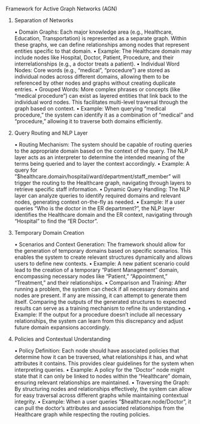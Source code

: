 Framework for Active Graph Networks (AGN)

1. Separation of Networks

	•	Domain Graphs: Each major knowledge area (e.g., Healthcare, Education, Transportation) is represented as a separate graph. Within these graphs, we can define relationships among nodes that represent entities specific to that domain.
	•	Example: The Healthcare domain may include nodes like Hospital, Doctor, Patient, Procedure, and their interrelationships (e.g., a doctor treats a patient).
	•	Individual Word Nodes: Core words (e.g., “medical”, “procedure”) are stored as individual nodes across different domains, allowing them to be referenced by other nodes and graphs without creating duplicate entries.
	•	Grouped Words: More complex phrases or concepts (like “medical procedure”) can exist as layered entities that link back to the individual word nodes. This facilitates multi-level traversal through the graph based on context.
	•	Example: When querying “medical procedure,” the system can identify it as a combination of “medical” and “procedure,” allowing it to traverse both domains efficiently.

2. Query Routing and NLP Layer

	•	Routing Mechanism: The system should be capable of routing queries to the appropriate domain based on the context of the query. The NLP layer acts as an interpreter to determine the intended meaning of the terms being queried and to layer the context accordingly.
	•	Example: A query for ”$healthcare.domain/hospital/ward/department/staff_member” will trigger the routing to the Healthcare graph, navigating through layers to retrieve specific staff information.
	•	Dynamic Query Handling: The NLP layer can analyze queries to identify required domains and relevant nodes, generating context on-the-fly as needed.
	•	Example: If a user queries “Who is the doctor in the ER department?”, the NLP layer identifies the Healthcare domain and the ER context, navigating through “Hospital” to find the “ER Doctor”.

3. Temporary Domain Creation

	•	Scenarios and Context Generation: The framework should allow for the generation of temporary domains based on specific scenarios. This enables the system to create relevant structures dynamically and allows users to define new contexts.
	•	Example: A new patient scenario could lead to the creation of a temporary “Patient Management” domain, encompassing necessary nodes like “Patient,” “Appointment,” “Treatment,” and their relationships.
	•	Comparison and Training: After running a problem, the system can check if all necessary domains and nodes are present. If any are missing, it can attempt to generate them itself. Comparing the outputs of the generated structures to expected results can serve as a training mechanism to refine its understanding.
	•	Example: If the output for a procedure doesn’t include all necessary relationships, the system can learn from this discrepancy and adjust future domain expansions accordingly.

4. Policies and Contextual Understanding

	•	Policy Definition: Each node should have associated policies that determine how it can be traversed, what relationships it has, and what attributes it contains. This provides clear guidelines for the system when interpreting queries.
	•	Example: A policy for the “Doctor” node might state that it can only be linked to nodes within the “Healthcare” domain, ensuring relevant relationships are maintained.
	•	Traversing the Graph: By structuring nodes and relationships effectively, the system can allow for easy traversal across different graphs while maintaining contextual integrity.
	•	Example: When a user queries ”$healthcare.node/Doctor”, it can pull the doctor’s attributes and associated relationships from the Healthcare graph while respecting the routing policies.

